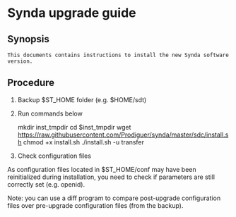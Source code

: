 # Synda upgrade guide

## Synopsis

    This documents contains instructions to install the new Synda software version.

## Procedure

1. Backup $ST_HOME folder (e.g. $HOME/sdt)

2. Run commands below

    mkdir inst_tmpdir
    cd $inst_tmpdir
    wget https://raw.githubusercontent.com/Prodiguer/synda/master/sdc/install.sh
    chmod +x install.sh
    ./install.sh -u transfer

3. Check configuration files

As configuration files located in $ST_HOME/conf may have been reinitialized
during installation, you need to check if parameters are still correctly set
(e.g. openid).

Note: you can use a diff program to compare post-upgrade configuration files
over pre-upgrade configuration files (from the backup).
